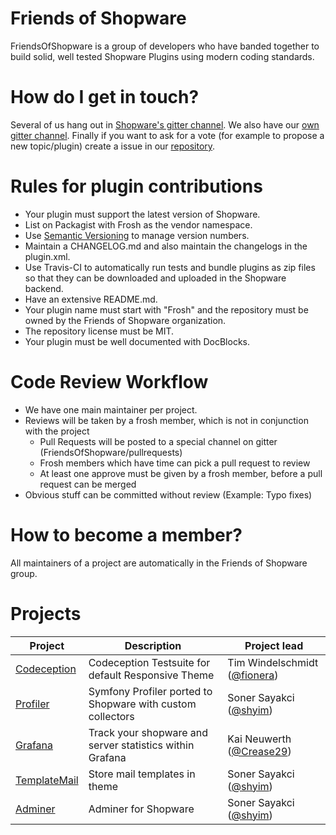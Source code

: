 # Friends of Shopware

FriendsOfShopware is a group of developers who have banded together to build solid, well tested Shopware Plugins using modern coding standards.

# How do I get in touch?
Several of us hang out in [Shopware's gitter channel](https://gitter.im/shopware/shopware). We also have our [own gitter channel](https://gitter.im/FriendsOfShopware/Lobby). Finally if you want to ask for a vote (for example to propose a new topic/plugin) create a issue in our [repository](https://github.com/FriendsOfShopware/friendsofshopware.github.com).

# Rules for plugin contributions
* Your plugin must support the latest version of Shopware.
* List on Packagist with Frosh as the vendor namespace.
* Use [Semantic Versioning](https://semver.org/) to manage version numbers.
* Maintain a CHANGELOG.md and also maintain the changelogs in the plugin.xml.
* Use Travis-CI to automatically run tests and bundle plugins as zip files so that they can be downloaded and uploaded in the Shopware backend.
* Have an extensive README.md.
* Your plugin name must start with "Frosh" and the repository must be owned by the Friends of Shopware organization.
* The repository license must be MIT.
* Your plugin must be well documented with DocBlocks.

# Code Review Workflow
* We have one main maintainer per project.
* Reviews will be taken by a frosh member, which is not in conjunction with the project
  * Pull Requests will be posted to a special channel on gitter (FriendsOfShopware/pullrequests)
  * Frosh members which have time can pick a pull request to review
  * At least one approve must be given by a frosh member, before a pull request can be merged
* Obvious stuff can be committed without review (Example: Typo fixes)

# How to become a member?
All maintainers of a project are automatically in the Friends of Shopware group. 

# Projects

| Project     | Description                                                | Project lead                 |
|-------------|------------------------------------------------------------|------------------------------|
| [Codeception](https://github.com/FriendsOfShopware/FroshCodeCeptionTests) | Codeception Testsuite for default Responsive Theme         | Tim Windelschmidt ([@fionera](https://github.com/fionera)) |
| [Profiler](https://github.com/FriendsOfShopware/FroshProfiler)    | Symfony Profiler ported to Shopware with custom collectors | Soner Sayakci ([@shyim](https://github.com/shyim))       |
| [Grafana](https://github.com/FriendsOfShopware/FroshGrafana)     | Track your shopware and server statistics within Grafana   | Kai Neuwerth ([@Crease29](https://github.com/Crease29))      |
| [TemplateMail](https://github.com/FriendsOfShopware/FroshTemplateMail)     | Store mail templates in theme   | Soner Sayakci ([@shyim](https://github.com/shyim))      |
| [Adminer](https://github.com/FriendsOfShopware/FroshAdminer)     | Adminer for Shopware  | Soner Sayakci ([@shyim](https://github.com/shyim))      |
